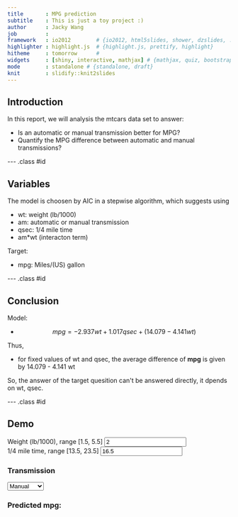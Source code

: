 ```yaml
---
title       : MPG prediction
subtitle    : This is just a toy project :)
author      : Jacky Wang
job         : 
framework   : io2012        # {io2012, html5slides, shower, dzslides, ...}
highlighter : highlight.js  # {highlight.js, prettify, highlight}
hitheme     : tomorrow      # 
widgets     : [shiny, interactive, mathjax] # {mathjax, quiz, bootstrap}
mode        : standalone # {standalone, draft}
knit        : slidify::knit2slides
---
```


## Introduction

In this report, we will analysis the mtcars data set to answer:
+ Is an automatic or manual transmission better for MPG?
+ Quantify the MPG difference between automatic and manual transmissions?

--- .class #id 

## Variables
The model is choosen by AIC in a stepwise algorithm, which suggests using
+ wt: weight (lb/1000)
+ am: automatic or manual transmission
+ qsec: 1/4 mile time
+ am*wt (interacton term)

Target:
+ mpg: Miles/(US) gallon

--- .class #id 

## Conclusion
Model:
+ $$mpg = -2.937 wt + 1.017 qsec + (14.079 - 4.141 wt)$$

Thus,
+ for fixed values of wt and qsec, the average difference of **mpg** is given by 14.079 - 4.141 wt

So, the answer of the target quesition can't be answered directly, it
dpends on wt, qsec.

--- .class #id 

## Demo
<div class="row-fluid">
  <div class="col-sm-4">
    <form class="well">
      <div class="form-group shiny-input-container">
        <label for="wt">Weight (lb/1000),  range [1.5, 5.5]</label>
        <input id="wt" type="number" class="form-control" value="2"/>
      </div>
      <div class="form-group shiny-input-container">
        <label for="qsec">1/4 mile time, range [13.5, 23.5]</label>
        <input id="qsec" type="number" class="form-control" value="16.5"/>
      </div>
      <div class="form-group shiny-input-container">
        <label class="control-label" for="am">
          <h3>Transmission</h3>
        </label>
        <div>
          <select id="am"><option value="1" selected>Manual</option>
<option value="0">Automatic</option></select>
          <script type="application/json" data-for="am" data-nonempty="">{}</script>
        </div>
      </div>
    </form>
  </div>
  <div class="col-sm-8">
    <h3>Predicted mpg:</h3>
    <pre id="mpg" class="shiny-text-output"></pre>
  </div>
</div>


